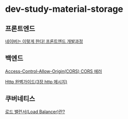 # dev-study-material-storage

## 프론트엔드

[네이버는 이렇게 한다! 프론트엔드 개발과정](https://www.slideshare.net/UyeongJu/talkit)


## 백엔드

[Access-Control-Allow-Origin(CORS) CORS 에러](https://www.zerocho.com/category/NodeJS/post/5a6c347382ee09001b91fb6a)

[Http 완벽가이드(3장 http 메시지)](https://www.slideshare.net/choong83/http-3-http)

## 쿠버네티스

[로드 밸런서(Load Balancer)란?](https://nesoy.github.io/articles/2018-06/Load-Balancer)
